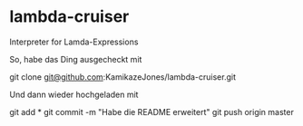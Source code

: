 # lambda-cruiser
Interpreter for Lamda-Expressions

So, habe das Ding ausgecheckt mit 

git clone git@github.com:KamikazeJones/lambda-cruiser.git

Und dann wieder hochgeladen mit

git add *
git commit -m "Habe die README erweitert"
git push origin master
